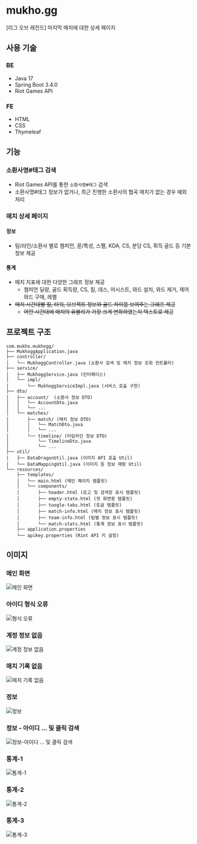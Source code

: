 # mukho.gg

[리그 오브 레전드] 마지막 매치에 대한 상세 페이지

## 사용 기술

### BE

- Java 17
- Spring Boot 3.4.0
- Riot Games API

### FE

- HTML
- CSS
- Thymeleaf

## 기능

### 소환사명#태그 검색

- Riot Games API를 통한 `소환사명#태그` 검색
- 소환사명#태그 정보가 없거나, 최근 진행한 소환사의 협곡 매치가 없는 경우 예외 처리

### 매치 상세 페이지

#### 정보

- 팀/라인/소환사 별로 챔피언, 룬/특성, 스펠, KDA, CS, 분당 CS, 획득 골드 등 기본 정보 제공

#### 통계

- 매치 지표에 대한 다양한 그래프 정보 제공
  - 챔피언 딜량, 골드 획득량, CS, 킬, 데스, 어시스트, 와드 설치, 와드 제거, 제어 와드 구매, 레벨
- ~~매치 시간대별 킬, 타워, 오브젝트 정보와 골드 차이를 보여주는 그래프 제공~~
  - ~~어떤 시간대에 매치의 유불리가 가장 크게 변화하였는지 텍스트로 제공~~

## 프로젝트 구조

```
com.mukho.mukhogg/
├── MukhoggApplication.java
├── controller/
│   └── MukhoggController.java (소환사 검색 및 매치 정보 조회 컨트롤러)
├── service/
│   ├── MukhoggService.java (인터페이스)
│   └── impl/
│       └── MukhoggServiceImpl.java (서비스 호출 구현)
├── dto/
│   ├── account/  (소환사 정보 DTO)
│   │   └── AccountDto.java
│   │   └── ...
│   └── matches/
│       ├── match/ (매치 정보 DTO)
│       │   └── MatchDto.java
│       │   └── ...
│       └── timeline/ (타임라인 정보 DTO)
│           └── TimelineDto.java
│           └── ...
├── util/
│   ├── DataDragonUtil.java (이미지 API 호출 Util)
│   └── DataMappingUtil.java (이미지 등 정보 매핑 Util)
└── resources/
    ├── templates/
    │   └── main.html (메인 페이지 템플릿)
    │   └── components/
    │       ├── header.html (로고 및 검색창 표시 템플릿)
    │       ├── empty-state.html (첫 화면용 템플릿)
    │       ├── toogle-tabs.html (토글 템플릿)
    │       ├── match-info.html (매치 정보 표시 템플릿)
    │       ├── team-info.html (팀별 정보 표시 템플릿)
    │       └── match-stats.html (통계 정보 표시 템플릿)
    ├── application.properties
    └── apikey.properties (Riot API 키 설정)
```

## 이미지

### 메인 화면

![메인 화면](https://github.com/user-attachments/assets/d14020e4-5c82-46b9-a44c-1e42e6be7355)

### 아이디 형식 오류

![형식 오류](https://github.com/user-attachments/assets/cd10410c-1f4f-4abb-9157-0f49f03df5e2)

### 계정 정보 없음

![계정 정보 없음](https://github.com/user-attachments/assets/3dfe2b97-e819-40ec-bc57-a95376f75943)

### 매치 기록 없음

![매치 기록 없음](https://github.com/user-attachments/assets/849b4712-b94b-468f-ba36-d27f137673de)

### 정보

![정보](https://github.com/user-attachments/assets/a9fc06e9-3da0-4178-af08-6cc043b1274d)

### 정보 - 아이디 ... 및 클릭 검색

![정보-아이디 ... 및 클릭 검색](https://github.com/user-attachments/assets/27b990e4-89fb-4571-93ea-186693e7fac1)

### 통계-1

![통계-1](https://github.com/user-attachments/assets/c421b0e4-357c-4927-aa34-5497ecf797f0)

### 통계-2

![통계-2](https://github.com/user-attachments/assets/22581933-70f8-42ee-8282-abfb9c275225)

### 통계-3

![통계-3](https://github.com/user-attachments/assets/e75a321a-863b-4030-ae75-f7b12d350c09)
